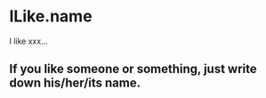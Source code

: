# ILike.name
I like xxx...
<h2>If you like someone or something, just write down his/her/its name.</h2>
